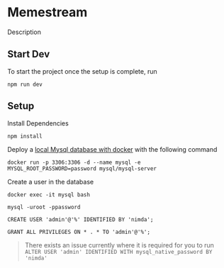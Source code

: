 # Memestream

Description

## Start Dev
To start the project once the setup is complete, run
```
npm run dev
```

## Setup
Install Dependencies
```
npm install
```
Deploy a [local Mysql database with docker](https://dzone.com/articles/docker-for-mac-mysql-setup) with the following command
```
docker run -p 3306:3306 -d --name mysql -e MYSQL_ROOT_PASSWORD=password mysql/mysql-server
```
Create a user in the database
```
docker exec -it mysql bash
```
```
mysql -uroot -ppassword
```
```
CREATE USER 'admin'@'%' IDENTIFIED BY 'nimda';
```
```
GRANT ALL PRIVILEGES ON * . * TO 'admin'@'%';
```
>There exists an issue currently where it is required for you to run
> ``` ALTER USER 'admin' IDENTIFIED WITH mysql_native_password BY 'nimda' ```
